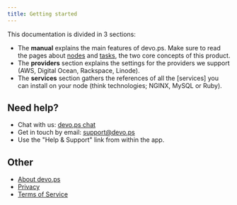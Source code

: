 ```yaml
---
title: Getting started
---
```


This documentation is divided in 3 sections:

- The **manual** explains the main features of devo.ps. Make sure to read the pages about [nodes](/manual/nodes) and [tasks](/manual/tasks), the two core concepts of this product.
- The **providers** section explains the settings for the providers we support (AWS, Digital Ocean, Rackspace, Linode).
- The **services** section gathers the references of all the [services] you can install on your node (think technologies; NGINX, MySQL or Ruby).

## Need help?

- Chat with us: [devo.ps chat](https://www.hipchat.com/gyHEHtsXZ)
- Get in touch by email: [support@devo.ps](mailto:support@devo.ps)
- Use the "Help & Support" link from within the app.

## Other

- [About devo.ps](http://devo.ps)
- [Privacy](http://devo.ps/privacy)
- [Terms of Service](http://devo.ps/tos)
